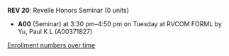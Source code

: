 **REV 20**: Revelle Honors Seminar (0 units)

- **A00** (Seminar) at 3:30 pm–4:50 pm on Tuesday at RVCOM FORML by Yu, Paul K L (A00371827)

[Enrollment numbers over time](./REV20.tsv)
